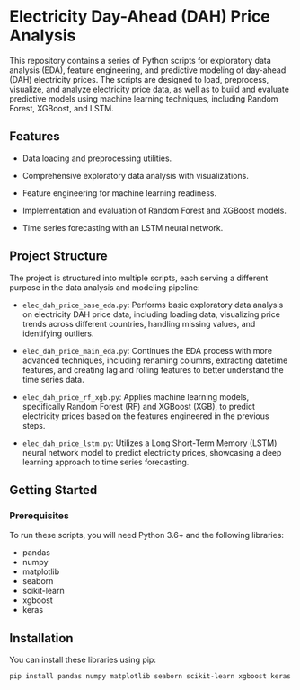 # Electricity Day-Ahead (DAH) Price Analysis

This repository contains a series of Python scripts for exploratory data analysis (EDA), feature engineering, and predictive modeling of day-ahead (DAH) electricity prices. The scripts are designed to load, preprocess, visualize, and analyze electricity price data, as well as to build and evaluate predictive models using machine learning techniques, including Random Forest, XGBoost, and LSTM.


## Features

- Data loading and preprocessing utilities.

- Comprehensive exploratory data analysis with visualizations.

- Feature engineering for machine learning readiness.

- Implementation and evaluation of Random Forest and XGBoost models.

- Time series forecasting with an LSTM neural network.

## Project Structure

The project is structured into multiple scripts, each serving a different purpose in the data analysis and modeling pipeline:

- `elec_dah_price_base_eda.py`: Performs basic exploratory data analysis on electricity DAH price data, including loading data, visualizing price trends across different countries, handling missing values, and identifying outliers.

- `elec_dah_price_main_eda.py`: Continues the EDA process with more advanced techniques, including renaming columns, extracting datetime features, and creating lag and rolling features to better understand the time series data.

- `elec_dah_price_rf_xgb.py`: Applies machine learning models, specifically Random Forest (RF) and XGBoost (XGB), to predict electricity prices based on the features engineered in the previous steps.

- `elec_dah_price_lstm.py`: Utilizes a Long Short-Term Memory (LSTM) neural network model to predict electricity prices, showcasing a deep learning approach to time series forecasting.

## Getting Started

### Prerequisites

To run these scripts, you will need Python 3.6+ and the following libraries:

- pandas
- numpy
- matplotlib
- seaborn
- scikit-learn
- xgboost
- keras

## Installation

You can install these libraries using pip:

```bash
pip install pandas numpy matplotlib seaborn scikit-learn xgboost keras

